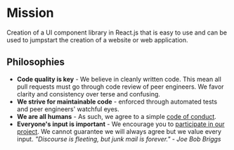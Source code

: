 # Mission

Creation of a UI component library in React.js that is easy to use and can be used to jumpstart the creation of a website or web application.

## Philosophies

* **Code quality is key** - We believe in cleanly written code. This mean all pull requests must go through code review of peer engineers. We favor clarity and consistency over terse and confusing.
* **We strive for maintainable code** - enforced through automated tests and peer engineers' watchful eyes.
* **We are all humans** - As such, we agree to a simple [code of conduct](./CODEOFCONDUCT.md).
* **Everyone's input is important** - We encourage you to [participate in our project](./CONTRIBUTING.md). We cannot guarantee we will always agree but we value every input. _"Discourse is fleeting, but junk mail is forever." - Joe Bob Briggs_
